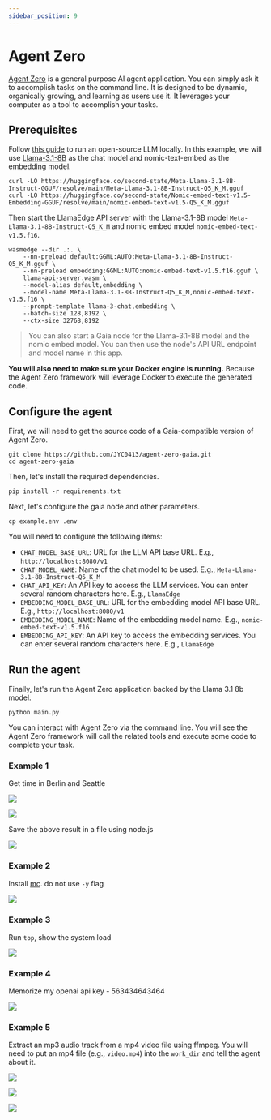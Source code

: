 ```yaml
---
sidebar_position: 9
---
```


# Agent Zero

[Agent Zero](https://github.com/frdel/agent-zero) is a general purpose AI agent application. You can simply ask it to accomplish tasks on the command line. 
It is designed to be dynamic, organically growing, and learning as users use it. It leverages your computer as a tool to accomplish your tasks.

## Prerequisites

Follow [this guide](./intro.md) to run an open-source LLM locally. In this example, we will use [Llama-3.1-8B](https://huggingface.co/second-state/Meta-Llama-3.1-8B-Instruct-GGUF) as the chat model and nomic-text-embed as the embedding model. 

```
curl -LO https://huggingface.co/second-state/Meta-Llama-3.1-8B-Instruct-GGUF/resolve/main/Meta-Llama-3.1-8B-Instruct-Q5_K_M.gguf
curl -LO https://huggingface.co/second-state/Nomic-embed-text-v1.5-Embedding-GGUF/resolve/main/nomic-embed-text-v1.5-Q5_K_M.gguf
```

Then start the LlamaEdge API server with the Llama-3.1-8B model `Meta-Llama-3.1-8B-Instruct-Q5_K_M` and nomic embed model `nomic-embed-text-v1.5.f16`.

```
wasmedge --dir .:. \
    --nn-preload default:GGML:AUTO:Meta-Llama-3.1-8B-Instruct-Q5_K_M.gguf \
    --nn-preload embedding:GGML:AUTO:nomic-embed-text-v1.5.f16.gguf \
    llama-api-server.wasm \
    --model-alias default,embedding \
    --model-name Meta-Llama-3.1-8B-Instruct-Q5_K_M,nomic-embed-text-v1.5.f16 \
    --prompt-template llama-3-chat,embedding \
    --batch-size 128,8192 \
    --ctx-size 32768,8192
```
> You can also start a Gaia node for the Llama-3.1-8B model and the nomic embed model. You can then use the node's API URL endpoint and model name in this app.


**You will also need to make sure your Docker engine is running.** Because the Agent Zero framework will leverage Docker to execute the generated code.

## Configure the agent

First, we will need to get the source code of a Gaia-compatible version of Agent Zero.

```
git clone https://github.com/JYC0413/agent-zero-gaia.git
cd agent-zero-gaia
```

Then, let's install the required dependencies.

```
pip install -r requirements.txt
```

Next, let's configure the gaia node and other parameters.

```
cp example.env .env
```

You will need to configure the following items:

* `CHAT_MODEL_BASE_URL`: URL for the LLM API base URL. E.g., `http://localhost:8080/v1`
* `CHAT_MODEL_NAME`: Name of the chat model to be used. E.g., `Meta-Llama-3.1-8B-Instruct-Q5_K_M`
* `CHAT_API_KEY`: An API key to access the LLM services. You can enter several random characters here. E.g., `LlamaEdge`
* `EMBEDDING_MODEL_BASE_URL`: URL for the embedding model API base URL. E.g., `http://localhost:8080/v1`
* `EMBEDDING_MODEL_NAME`: Name of the embedding model name. E.g., `nomic-embed-text-v1.5.f16`
* `EMBEDDING_API_KEY`: An API key to access the embedding services. You can enter several random characters here. E.g., `LlamaEdge`

## Run the agent

Finally, let's run the Agent Zero application backed by the Llama 3.1 8b model.

```
python main.py
```

You can interact with Agent Zero via the command line. You will see the Agent Zero framework will call the related tools and execute some code to complete your task.

### Example 1

Get time in Berlin and Seattle

![](agent-zero-01.png)

![](agent-zero-02.png)

Save the above result in a file using node.js

![](agent-zero-03.png)

### Example 2

Install [mc](https://midnight-commander.org/). do not use `-y` flag

![](agent-zero-04.png)

### Example 3

Run `top`, show the system load

![](agent-zero-05.png)

### Example 4

Memorize my openai api key - 563434643464

![](agent-zero-06.png)

### Example 5

Extract an mp3 audio track from a mp4 video file using ffmpeg. You will need to put an mp4 file (e.g., `video.mp4`) into the `work_dir` and tell the agent about it.

![](agent-zero-07.png)

![](agent-zero-08.png)

![](agent-zero-09.png)



